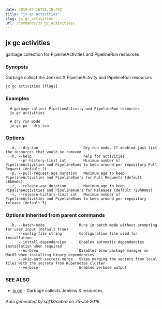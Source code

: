 ```yaml
---
date: 2019-07-16T11:18:49Z
title: "jx gc activities"
slug: jx_gc_activities
url: /commands/jx_gc_activities/
---
```

## jx gc activities

garbage collection for PipelineActivities and PipelineRun resources

### Synopsis

Garbage collect the Jenkins X PipelineActivity and PipelineRun resources

```
jx gc activities [flags]
```

### Examples

```
  # garbage collect PipelineActivity and PipelineRun resources
  jx gc activities
  
  # dry run mode
  jx gc pa --dry-run
```

### Options

```
  -d, --dry-run                     Dry run mode. If enabled just list the resources that would be removed
  -h, --help                        help for activities
      --pr-history-limit int        Minimum number of PipelineActivities and PipelineRuns to keep around per repository Pull Request (default 2)
  -p, --pull-request-age duration   Maximum age to keep PipelineActivities and PipelineRun's for Pull Requests (default 48h0m0s)
  -r, --release-age duration        Maximum age to keep PipelineActivities and PipelineRun's for Releases (default 720h0m0s)
  -l, --release-history-limit int   Maximum number of PipelineActivities and PipelineRuns to keep around per repository release (default 5)
```

### Options inherited from parent commands

```
  -b, --batch-mode                Runs in batch mode without prompting for user input (default true)
      --config-file string        Configuration file used for installation
      --install-dependencies      Enables automatic dependencies installation when required
      --no-brew                   Disables brew package manager on MacOS when installing binary dependencies
      --skip-auth-secrets-merge   Skips merging the secrets from local files with the secrets from Kubernetes cluster
      --verbose                   Enables verbose output
```

### SEE ALSO

* [jx gc](/commands/jx_gc/)	 - Garbage collects Jenkins X resources

###### Auto generated by spf13/cobra on 25-Jul-2019
